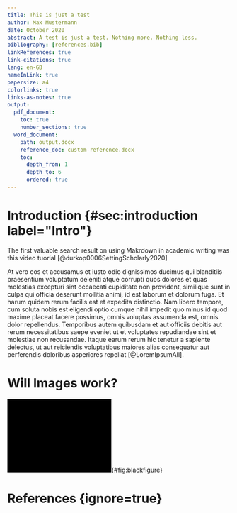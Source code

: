 ```yaml
---
title: This is just a test
author: Max Mustermann
date: October 2020
abstract: A test is just a test. Nothing more. Nothing less.
bibliography: [references.bib]
linkReferences: true
link-citations: true
lang: en-GB
nameInLink: true
papersize: a4
colorlinks: true
links-as-notes: true
output:
  pdf_document:
    toc: true
    number_sections: true
  word_document:
    path: output.docx
    reference_doc: custom-reference.docx
    toc:
      depth_from: 1
      depth_to: 6
      ordered: true
---
```


# Introduction  {#sec:introduction label="Intro"}

The first valuable search result on using Makrdown in academic writing was this video tuorial [@durkop0006SettingScholarly2020]

At vero eos et accusamus et iusto odio dignissimos ducimus qui blanditiis praesentium voluptatum deleniti atque corrupti quos dolores et quas molestias excepturi sint occaecati cupiditate non provident, similique sunt in culpa qui officia deserunt mollitia animi, id est laborum et dolorum fuga. Et harum quidem rerum facilis est et expedita distinctio. Nam libero tempore, cum soluta nobis est eligendi optio cumque nihil impedit quo minus id quod maxime placeat facere possimus, omnis voluptas assumenda est, omnis dolor repellendus. Temporibus autem quibusdam et aut officiis debitis aut rerum necessitatibus saepe eveniet ut et voluptates repudiandae sint et molestiae non recusandae. Itaque earum rerum hic tenetur a sapiente delectus, ut aut reiciendis voluptatibus maiores alias consequatur aut perferendis doloribus asperiores repellat [@LoremIpsumAll].

# Will Images work?

![This is a black image](image.png){#fig:blackfigure}

<!-- @import "subsection.md" -->

# References {ignore=true}
